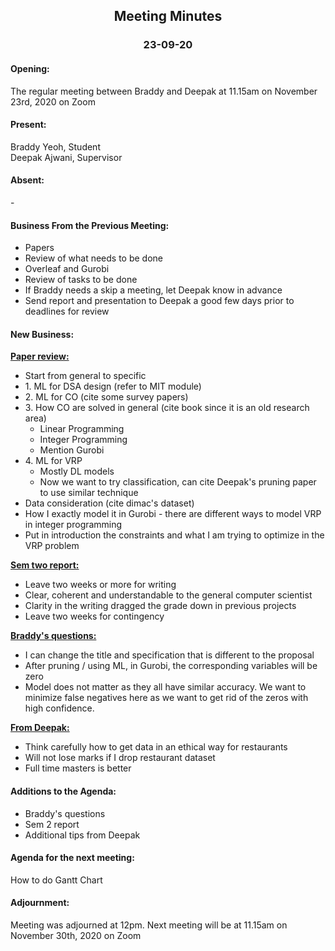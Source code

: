 <div align="center">
  <h2 align="center">
    Meeting Minutes
  </h2>
  <h3 align="center">
    23-09-20
  </h3>


</div>

<div>
  <h4>
    Opening:
  </h4>
  The regular meeting between Braddy and Deepak at 11.15am on November 23rd, 2020 on Zoom

  <h4>
    Present:
  </h4>
  Braddy Yeoh, Student
  <br/>
  Deepak Ajwani, Supervisor

  <h4>
    Absent:
  </h4>
-
   <h4>
    Business From the Previous Meeting:
  </h4>
  <ul>
    <li>
      Papers
    </li>
    <li>
      Review of what needs to be done
    </li>
    <li>
      Overleaf and Gurobi
    </li>
    <li>
      Review of tasks to be done
    </li>
    <li>
      If Braddy needs a skip a meeting, let Deepak know in advance
    </li> 
    <li>
      Send report and presentation to Deepak a good few days prior to deadlines for review
    </li>    
  </ul>

  <h4>
    New Business:
  </h4>
  <p></p><b><u>Paper review:</u></b></p>
  <ul>
    <li>
        Start from general to specific
    </li>
    <li>
        1. ML for DSA design (refer to MIT module)
    </li>
    <li>
        2. ML for CO (cite some survey papers)
    </li>
    <li>
        3. How CO are solved in general (cite book since it is an old research area)
        <ul>
            <li>
                Linear Programming
            </li>
            <li>
                Integer Programming
            </li>
            <li>
                Mention Gurobi
            </li>
        </ul>
    </li>
    <li>
        4. ML for VRP
        <ul>
            <li>
                Mostly DL models
            </li>
            <li>
                Now we want to try classification, can cite Deepak's pruning paper to use similar technique
            </li>
        </ul>
    </li>
    <li>
        Data consideration (cite dimac's dataset)
    </li>
    <li>
        How I exactly model it in Gurobi - there are different ways to model VRP in integer programming
    </li>
    <li>
        Put in introduction the constraints and what I am trying to optimize in the VRP problem
    </li>
  </ul>

  <b><u>Sem two report:</u></b>
  <ul>
    <li>
      Leave two weeks or more for writing
    </li>
    <li>
      Clear, coherent and understandable to the general computer scientist
    </li>
    <li>
      Clarity in the writing dragged the grade down in previous projects
    </li>
    <li>
      Leave two weeks for contingency
    </li>
  </ul>

  <p></p><b><u>Braddy's questions:</u></b></p>
  <ul>
    <li>
      I can change the title and specification that is different to the proposal
    </li>
    <li>
      After pruning / using ML, in Gurobi, the corresponding variables will be zero
    </li>
    <li>
      Model does not matter as they all have similar accuracy. We want to minimize false negatives here as we want to get rid of the zeros with high confidence.
    </li>
  </ul>

  <p></p><b><u>From Deepak:</u></b></p>
  <ul>
    <li>
      Think carefully how to get data in an ethical way for restaurants
    </li>
    <li>
      Will not lose marks if I drop restaurant dataset
    </li>
    <li>
      Full time masters is better
    </li>
  </ul>

  <h4>
    Additions to the Agenda:
  </h4>
   <ul>
    <li>
        Braddy's questions
    </li>
    <li>
      Sem 2 report
    </li>
    <li>
      Additional tips from Deepak
    </li>
  </ul> 

  <h4>
    Agenda for the next meeting:
  </h4>
    How to do Gantt Chart
  <h4>
    Adjournment:
  </h4>
  Meeting was adjourned at 12pm. Next meeting will be at 11.15am on November 30th, 2020 on Zoom
</div>